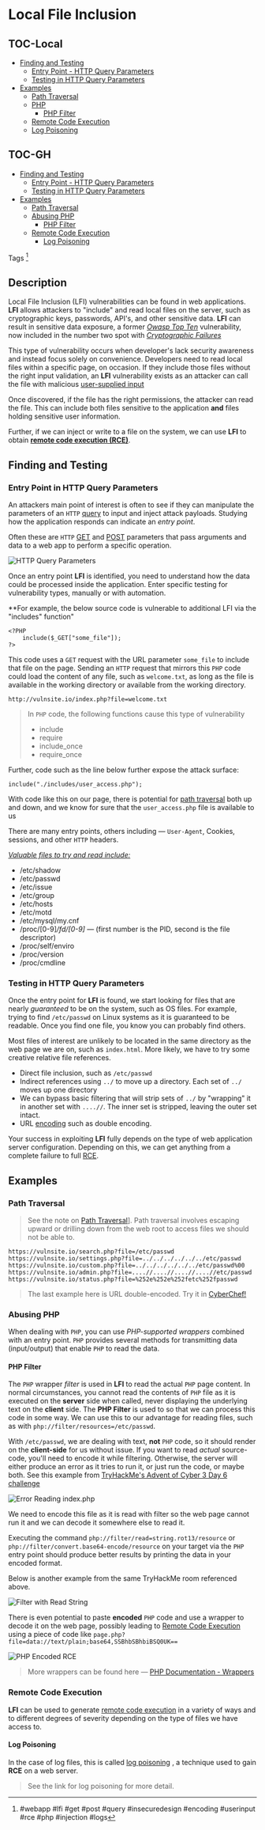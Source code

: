 # Local File Inclusion

## TOC-Local
- [Finding and Testing](#Finding%20and%20Testing)
	- [Entry Point - HTTP Query Parameters](#Entry%20Point%20-%20HTTP%20Query%20Parameters)
	- [Testing in HTTP Query Parameters](#Testing%20in%20HTTP%20Query%20Parameters)
- [Examples](#Examples)
	- [Path Traversal](#Path%20Traversal)
	- [PHP](#abusing%20PHP)
		- [PHP Filter](#PHP%20Filter)
	- [Remote Code Execution](#Remote%20Code%20Execution)
	- [Log Poisoning](#Log%20Poisoning)

## TOC-GH
- [Finding and Testing](#Finding-and-Testing)
	- [Entry Point - HTTP Query Parameters](#Entry-Point-in-HTTP-Query-Parameters)
	- [Testing in HTTP Query Parameters](#Testing-in-HTTP-Query-Parameters)
- [Examples](#Examples)
	- [Path Traversal](#Path-Traversal)
	- [Abusing PHP](#abusing-PHP)
		- [PHP Filter](#PHP-Filter)
	- [Remote Code Execution](#Remote-Code-Execution)
		- [Log Poisoning](#Log-Poisoning)

Tags [^1]

[^1]: #webapp #lfi #get #post #query #insecuredesign #encoding #userinput #rce #php #injection #logs
## Description
Local File Inclusion (LFI) vulnerabilities can be found in web applications. **LFI** allows attackers to "include" and read local files on the server, such as cryptographic keys, passwords, API's, and other sensitive data. **LFI** can result in sensitive data exposure, a former [*Owasp Top Ten*](https://owasp.org/www-project-top-ten/) vulnerability, now included in the number two spot with [*Cryptographic Failures*](cryptographic_failures.md)

This type of vulnerability occurs when developer's lack security awareness and instead focus solely on convenience. Developers need to read local files within a specific page, on occasion. If they include those files without the right input validation, an **LFI** vulnerability exists as an attacker can call the file with malicious [user-supplied input](../concepts/user_supplied_input.md)

Once discovered, if the file has the right permissions, the attacker can read the file. This can include both files sensitive to the application **and** files holding sensitive user information. 

Further, if we can inject or write to a file on the system, we can use **LFI** to obtain [**remote code execution (RCE)**](remote_code_execution_rce.md).
## Finding and Testing

###  Entry Point in HTTP Query Parameters
An attackers main point of interest is often to see if they can manipulate the parameters of an `HTTP` [query](../concepts/queries.md) to input and inject attack payloads. Studying how the application responds can indicate an *entry point*. 

Often these are `HTTP` [GET](../concepts/web/GET.md) and [POST](../concepts/web/POST.md) parameters that pass arguments and data to a web app to perform a specific operation. 

![HTTP Query Parameters](../concepts/concepts_photos/HTTP_Query_Parameters.png)

Once an entry point **LFI** is identified, you need to understand how the data could be processed inside the application. Enter specific testing for vulnerability types, manually or with automation. 

**For example, the below source code is vulnerable to additional LFI via the "includes" function"

```
<?PHP
	include($_GET["some_file"]);
?>
```

This code uses a `GET` request with the URL parameter `some_file` to include that file on the page. Sending an `HTTP` request that mirrors this `PHP` code could load the content of any file, such as `welcome.txt`, as long as the file is available in the working directory or available from the working directory.

`http://vulnsite.io/index.php?file=welcome.txt`

> In `PHP` code, the following functions cause this type of vulnerability
> - include
> - require
> - include_once
> - require_once

Further, code such as the line below further expose the attack surface: 

`include("./includes/user_access.php");`

With code like this on our page, there is potential for [path traversal](path_traversal.md) both up and down, and we know for sure that the `user_access.php` file is available to us

There are many entry points, others including &mdash; `User-Agent`, Cookies, sessions, and other `HTTP` headers. 

<u>*Valuable files to try and read include:*</u>
- /etc/shadow
- /etc/passwd
- /etc/issue
- /etc/group
- /etc/hosts
- /etc/motd
- /etc/mysql/my.cnf
- /proc/[0-9]*/fd/[0-9]* &mdash; (first number is the PID, second is the file descriptor)
- /proc/self/enviro
- /proc/version
- /proc/cmdline


### Testing in HTTP Query Parameters
Once the entry point for **LFI** is found, we start looking for files that are nearly *guaranteed* to be on the system, such as OS files. For example, trying to find `/etc/passwd` on Linux systems as it is guaranteed to be readable. Once you find one file, you know you can probably find others.

Most files of interest are unlikely to be located in the same directory as the web page we are on, such as `index.html`. More likely, we have to try some creative relative file references. 
- Direct file inclusion, such as `/etc/passwd`
- Indirect references using `../` to move up a directory. Each set of `../` moves up one directory
- We can bypass basic filtering that will strip sets of `../` by "wrapping" it in another set with `....//`. The inner set is stripped, leaving the outer set intact. 
- URL [encoding](../concepts/encoding_decoding.md) such as double encoding. 

Your success in exploiting **LFI** fully depends on the type of web application server configuration. Depending on this, we can get anything from a complete failure to full [RCE](remote_code_execution_rce.md).

## Examples

### Path Traversal
> See the note on [Path Traversal](path_traversal.md)]. 
Path traversal involves escaping upward or drilling down from the web root to access files we should not be able to. 

```
https://vulnsite.io/search.php?file=/etc/passwd
https://vulnsite.io/settings.php?file=../../../../../../etc/passwd
https://vulnsite.io/custom.php?file=../../../../../../etc/passwd%00 
https://vulnsite.io/admin.php?file=....//....//....//....//etc/passwd 
https://vulnsite.io/status.php?file=%252e%252e%252fetc%252fpasswd
```
> The last example here is URL double-encoded. Try it in [CyberChef!](https://gchq.github.io/CyberChef/#recipe=URL_Decode()URL_Decode()&input=JTI1MmUlMjUyZSUyNTJmZXRjJTI1MmY)

### Abusing PHP
When dealing with `PHP`, you can use *PHP-supported wrappers* combined with an entry point. `PHP` provides several methods for transmitting data (input/output) that enable `PHP` to read the data. 

#### PHP Filter
The `PHP` wrapper *filter*  is used in **LFI** to read the actual `PHP` page content. In normal circumstances, you cannot read the contents of  `PHP` file as it is executed on the **server** side when called, never displaying the underlying text on the **client** side. The **PHP Filter** is used to so that we can process this code in some way. We can use this to our advantage for reading files, such as with `php://filter/resources=/etc/passwd`. 

With `/etc/passwd`, we are dealing with text, **not** `PHP` code, so it should render on the **client-side** for us without issue. If you want to read *actual* source-code, you'll need to encode it while filtering. Otherwise, the server will either produce an error as it tries to run it, or just run the code, or maybe both. See this example from [TryHackMe's Advent of Cyber 3 Day 6 challenge](https://tryhackme.com/room/adventofcyber3)

![Error Reading index.php](../../TryHackMe/events/AoC-2021/AoC-2021_Photos/Day_6/6.0_AoC-Day-6_12-23-21-Error-Reading-index-php.png)

We need to encode this file as it is read with filter so the web page cannot run it and we can decode it somewhere else to read it. 

Executing the command `php://filter/read=string.rot13/resource` or `php://filter/convert.base64-encode/resource` on your target via the `PHP` entry point should produce better results by printing the data in your encoded format. 

Below is another example from the same TryHackMe room referenced above.

![Filter with Read String](../../TryHackMe/events/AoC-2021/AoC-2021_Photos/Day_6/7.0_AoC-Day-6_12-23-21-Filter-Read-String.png)

There is even potential to paste **encoded** `PHP` code and use a wrapper to decode it on the web page, possibly leading to [Remote Code Execution](remote_code_execution_rce.md) using a piece of code like `page.php?file=data://text/plain;base64,SSBhbSBhbiBSQ0UK==`

![PHP Encoded RCE](../../TryHackMe/events/AoC-2021/AoC-2021_Photos/Day_6/11.0_AoC-Day-6_12-23-21-PHP-Encoded-RCE.png)

> More wrappers can be found here &mdash; [PHP Documentation - Wrappers](https://www.php.net/manual/en/wrappers.php.php) 

### Remote Code Execution
**LFI** can be used to generate [remote code execution](remote_code_execution_rce.md) in a variety of ways and to different degrees of severity depending on the type of files we have access to. 

#### Log Poisoning
In the case of log files, this is called [log poisoning](log_poisoning.md) , a technique used to gain **RCE** on a web server.  

> See the link for log poisoning for more detail. 



